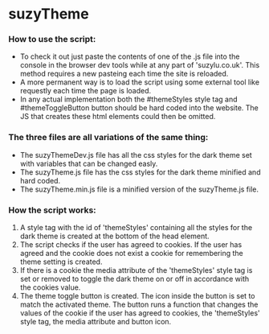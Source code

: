 # suzyTheme
### How to use the script:
  - To check it out just paste the contents of one of the .js file into the console in the browser dev tools while at any part of 'suzylu.co.uk'. This method requires a new pasteing each time the site is reloaded.
  - A more permanent way is to load the script using some external tool like requestly each time the page is loaded.
  - In any actual implementation both the #themeStyles style tag and #themeToggleButton button should be hard coded into the website. The JS that creates these html elements could then be omitted.

### The three files are all variations of the same thing: 
  - The suzyThemeDev.js file has all the css styles for the dark theme set with variables that can be changed easly.
  - The suzyTheme.js file has the css styles for the dark theme minified and hard coded.
  - The suzyTheme.min.js file is a minified version of the suzyTheme.js file.
  
### How the script works:
1) A style tag with the id of 'themeStyles' containing all the styles for the dark theme is created at the bottom of the head element.
2) The script checks if the user has agreed to cookies. If the user has agreed and the cookie does not exist a cookie for remembering the theme setting is created.
3) If there is a cookie the media attribute of the 'themeStyles' style tag is set or removed to toggle the dark theme on or off in accordance with the cookies value.
4) The theme toggle button is created. The icon inside the button is set to match the activated theme. The button runs a function that changes the values of the cookie if the user has agreed to cookies, the 'themeStyles' style tag, the media attribute and button icon.
